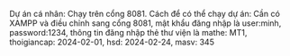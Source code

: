 Dự án cá nhân: Chạy trên cổng 8081.
Cách để có thể chạy dự án: Cần có XAMPP và điều chỉnh sang cổng 8081,
mật khẩu đăng nhập là user:minh, password:1234,
thông tin đăng nhập thẻ thư viện là mathe: MT1, thoigiancap: 2024-02-01, hsd: 2024-02-24, masv: 345
